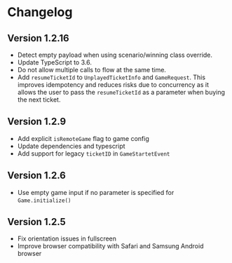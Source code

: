 # Changelog

## Version 1.2.16

* Detect empty payload when using scenario/winning class override.
* Update TypeScript to 3.6.
* Do not allow multiple calls to flow at the same time.
* Add `resumeTicketId` to `UnplayedTicketInfo` and `GameRequest`. This improves
idempotency and reduces risks due to concurrency as it allows the user to pass
the `resumeTicketId` as a parameter when buying the next ticket.  

## Version 1.2.9

* Add explicit `isRemoteGame` flag to game config 
* Update dependencies and typescript
* Add support for legacy `ticketID` in `GameStartetEvent`

## Version 1.2.6

* Use empty game input if no parameter is specified for `Game.initialize()` 


## Version 1.2.5

 * Fix orientation issues in fullscreen
 * Improve browser compatibility with Safari and Samsung Android browser 

